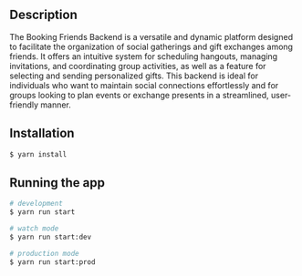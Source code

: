
## Description

The Booking Friends Backend is a versatile and dynamic platform designed to facilitate the organization of social gatherings and gift exchanges among friends. It offers an intuitive system for scheduling hangouts, managing invitations, and coordinating group activities, as well as a feature for selecting and sending personalized gifts. This backend is ideal for individuals who want to maintain social connections effortlessly and for groups looking to plan events or exchange presents in a streamlined, user-friendly manner.

## Installation

```bash
$ yarn install
```

## Running the app

```bash
# development
$ yarn run start

# watch mode
$ yarn run start:dev

# production mode
$ yarn run start:prod
```


